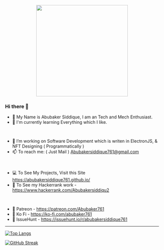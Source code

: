 <div id="header" align="center">
  <img src="https://media.giphy.com/media/qgQUggAC3Pfv687qPC/giphy.gif" width="300"/>
  <br/>
  <img src="https://komarev.com/ghpvc/?username=Abubakersiddique761&style=flat-square&color=blue" alt=""/>
</div>

### Hi there 👋

- 👋 My Name is Abubaker Siddique, I am an Tech and Mech Enthusiast. 
- 🌱 I'm currently learning Everything which I like.

<br/>

- 🔭 I’m working on Software Development which is writen in ElectronJS, & NFT Designing ( Programmatically )
- 📫 To reach me: ( Just Mail ) Abubakersiddique761@gmail.com

<br/>

- 💻 To See My Projects, Visit this Site https://abubakersiddique761.github.io/
- 🤖 To See my Hackerrank work - https://www.hackerrank.com/Abubakersiddiqu2

<br/>

- 💸 Patreon - https://patreon.com/Abubaker761
- 💸 Ko Fi - https://ko-fi.com/abubaker761
- 💸 IssueHunt - https://issuehunt.io/r/abubakersiddique761

---

[![Top Langs](https://github-readme-stats.vercel.app/api/top-langs/?username=Abubakersiddique761&langs_count=20&theme=dracula)](https://github.com/anuraghazra/github-readme-stats)

[![GitHub Streak](http://github-readme-streak-stats.herokuapp.com?user=Abubakersiddique761&theme=horizon&border_radius=6.2)](https://git.io/streak-stats)
